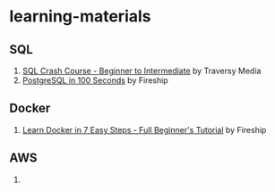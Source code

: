 # learning-materials

## SQL
1. [SQL Crash Course - Beginner to Intermediate](https://www.youtube.com/watch?v=nWeW3sCmD2k) by Traversy Media
2. [PostgreSQL in 100 Seconds](https://www.youtube.com/watch?v=n2Fluyr3lbc) by Fireship

## Docker
1. [Learn Docker in 7 Easy Steps - Full Beginner's Tutorial](https://www.youtube.com/watch?v=gAkwW2tuIqE) by Fireship

## AWS
1. 
